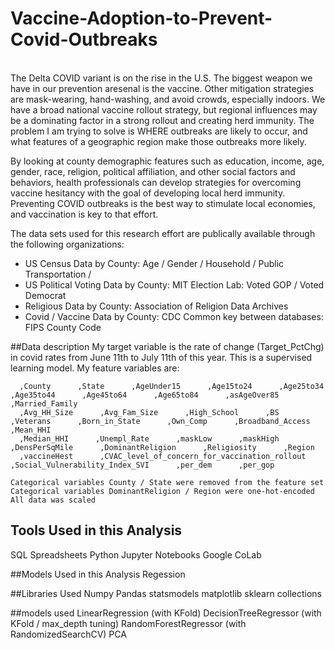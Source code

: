 # Vaccine-Adoption-to-Prevent-Covid-Outbreaks
<br/>
The Delta COVID variant is on the rise in the U.S. The biggest weapon we have in our prevention aresenal is the vaccine. Other mitigation strategies are mask-wearing, hand-washing, and avoid crowds, especially indoors. We have a broad national vaccine rollout strategy, but regional influences may be a dominating factor in a strong rollout and creating herd immunity. The problem I am trying to solve is WHERE outbreaks are likely to occur, and what features of a geographic region make those outbreaks more likely.

By looking at county demographic features such as education, income, age, gender, race, religion, political affiliation, and other social factors and behaviors, health professionals can develop strategies for overcoming vaccine hesitancy with the goal of developing local herd immunity. Preventing COVID outbreaks is the best way to stimulate local economies, and vaccination is key to that effort.

The data sets used for this research effort are publically available through the following organizations:
- US Census Data by County: Age / Gender / Household / Public Transportation / 
- US Political Voting Data by County: MIT Election Lab: Voted GOP / Voted Democrat 
- Religious Data by County: Association of Religion Data Archives
- Covid / Vaccine Data by County: CDC
Common key between databases: FIPS County Code

##Data description
My target variable is the rate of change (Target_PctChg) in covid rates from June 11th to July 11th of this year. This is a supervised learning model.
My feature variables are:

      ,County      ,State      ,AgeUnder15      ,Age15to24      ,Age25to34      ,Age35to44      ,Age45to64      ,Age65to84      ,asAgeOver85      ,Married_Family
      ,Avg_HH_Size      ,Avg_Fam_Size      ,High_School      ,BS      ,Veterans      ,Born_in_State      ,Own_Comp      ,Broadband_Access      ,Mean_HHI
      ,Median_HHI      ,Unempl_Rate      ,maskLow      ,maskHigh      ,DensPerSqMile      ,DominantReligion      ,Religiosity      ,Region
      ,vaccineHest      ,CVAC_level_of_concern_for_vaccination_rollout      ,Social_Vulnerability_Index_SVI      ,per_dem      ,per_gop
    
    Categorical variables County / State were removed from the feature set
    Categorical variables DominantReligion / Region were one-hot-encoded
    All data was scaled

## Tools Used in this Analysis
SQL
Spreadsheets
Python
Jupyter Notebooks
Google CoLab

##Models Used in this Analysis
Regession

##Libraries Used
Numpy
Pandas
statsmodels
matplotlib
sklearn
collections

##models used
LinearRegression (with KFold)
DecisionTreeRegressor (with KFold / max_depth tuning)
RandomForestRegressor (with RandomizedSearchCV)
PCA 






